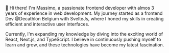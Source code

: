 👋 Hi there! I'm Massimo, a passionate frontend developer with almos 3 years of experience in web development. 
My journey started as a frontend Dev @Decathlon Belgium with SvelteJs, where I honed my skills in creating efficient and interactive user interfaces. 

Currently, I'm expanding my knowledge by diving into the exciting world of React, Next.js, and TypeScript. I believe in continuously pushing myself to learn and grow, and these technologies have become my latest fascination.
